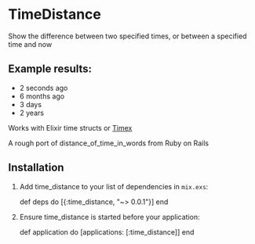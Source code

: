 # TimeDistance

Show the difference between two specified times, or between a specified time and now

## Example results:

* 2 seconds ago
* 6 months ago
* 3 days
* 2 years

Works with Elixir time structs or [Timex](https://hex.pm/timex)

A rough port of distance_of_time_in_words from Ruby on Rails

## Installation


  1. Add time_distance to your list of dependencies in `mix.exs`:

        def deps do
          [{:time_distance, "~> 0.0.1"}]
        end

  2. Ensure time_distance is started before your application:

        def application do
          [applications: [:time_distance]]
        end

